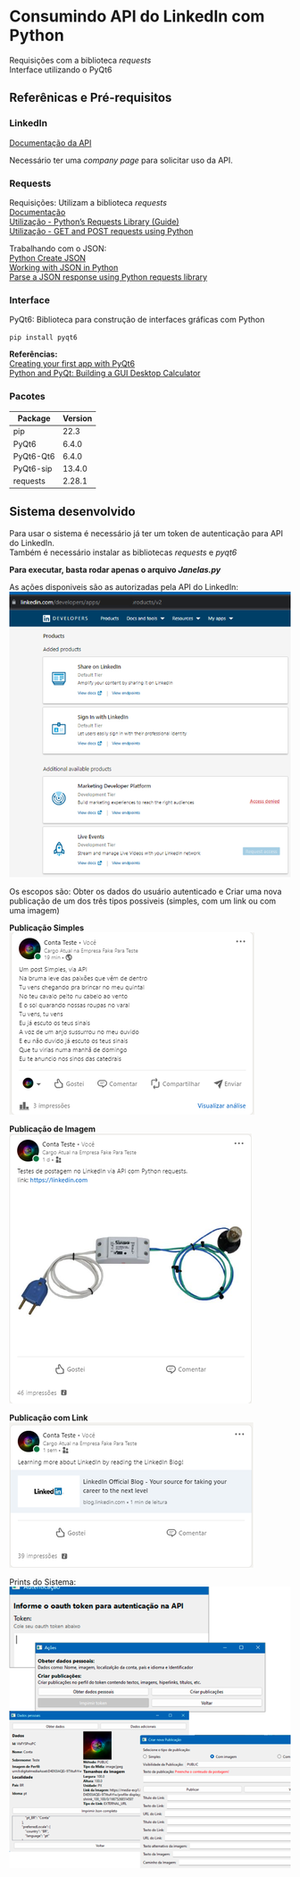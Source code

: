# Consumindo API do LinkedIn com Python

Requisições com a biblioteca _requests_  
Interface utilizando o PyQt6

## Referênicas e Pré-requisitos

### LinkedIn

[Documentação da API](https://learn.microsoft.com/pt-br/linkedin/)

Necessário ter uma _company page_ para solicitar uso da API.

### Requests

Requisições: Utilizam a biblioteca _requests_  
[Documentação](https://pypi.org/project/requests/)  
[Utilização - Python’s Requests Library (Guide)](https://realpython.com/python-requests/#the-response)  
[Utilização - GET and POST requests using Python](https://www.geeksforgeeks.org/get-post-requests-using-python/)

Trabalhando com o JSON:  
[Python Create JSON](https://pythonexamples.org/python-create-json/)  
[Working with JSON in Python](https://datagy.io/python-requests-json/)  
[Parse a JSON response using Python requests library](https://pynative.com/parse-json-response-using-python-requests-library/)

### Interface

PyQt6: Biblioteca para construção de interfaces gráficas com Python

`pip install pyqt6`

**Referências:**  
[Creating your first app with PyQt6](https://www.pythonguis.com/tutorials/pyqt6-creating-your-first-window/)  
[Python and PyQt: Building a GUI Desktop Calculator](https://realpython.com/python-pyqt-gui-calculator/)

### Pacotes

| Package            | Version   |
| ------------------ | --------- |
| pip                | 22.3      |
| PyQt6              | 6.4.0     |
| PyQt6-Qt6          | 6.4.0     |
| PyQt6-sip          | 13.4.0    |
| requests           | 2.28.1    |

## Sistema desenvolvido

Para usar o sistema é necessário já ter um token de autenticação para API do LinkedIn.  
Também é necessário instalar as bibliotecas *requests* e *pyqt6*

**Para executar, basta rodar apenas o arquivo *Janelas.py***

As ações disponiveis são as autorizadas pela API do LinkedIn:  
![LinkedIn API](imgs/linkedinProducts.png)

Os escopos são: Obter os dados do usuário autenticado e Criar uma nova publicação de um dos três tipos possiveis (simples, com um link ou com uma imagem)

**Publicação Simples**  
![Simples](imgs/pubSimples.png)


**Publicação de Imagem**  
![Simples](imgs/imgPub.png)


**Publicação com Link**  
![Simples](imgs/linkPub.png)

Prints do Sistema:  
![Sistema desenvolvido](imgs/integracaoSft.png)
